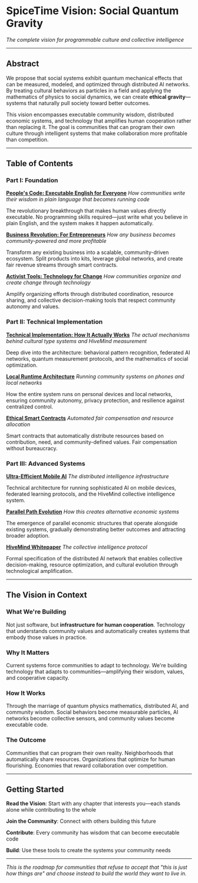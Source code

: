 # SpiceTime Vision: Social Quantum Gravity

*The complete vision for programmable culture and collective intelligence*

---

## Abstract

We propose that social systems exhibit quantum mechanical effects that can be measured, modeled, and optimized through distributed AI networks. By treating cultural behaviors as particles in a field and applying the mathematics of physics to social dynamics, we can create **ethical gravity**—systems that naturally pull society toward better outcomes.

This vision encompasses executable community wisdom, distributed economic systems, and technology that amplifies human cooperation rather than replacing it. The goal is communities that can program their own culture through intelligent systems that make collaboration more profitable than competition.

---

## Table of Contents

### Part I: Foundation
**[People's Code: Executable English for Everyone](crossroads/peoples-code.md)**
*How communities write their wisdom in plain language that becomes running code*

The revolutionary breakthrough that makes human values directly executable. No programming skills required—just write what you believe in plain English, and the system makes it happen automatically.

**[Business Revolution: For Entrepreneurs](crossroads/business-revolution.md)**
*How any business becomes community-powered and more profitable*

Transform any existing business into a scalable, community-driven ecosystem. Split products into kits, leverage global networks, and create fair revenue streams through smart contracts.

**[Activist Tools: Technology for Change](crossroads/activist-tools.md)**
*How communities organize and create change through technology*

Amplify organizing efforts through distributed coordination, resource sharing, and collective decision-making tools that respect community autonomy and values.

### Part II: Technical Implementation
**[Technical Implementation: How It Actually Works](crossroads/technical-implementation.md)**
*The actual mechanisms behind cultural type systems and HiveMind measurement*

Deep dive into the architecture: behavioral pattern recognition, federated AI networks, quantum measurement protocols, and the mathematics of social optimization.

**[Local Runtime Architecture](crossroads/local-runtime.md)**
*Running community systems on phones and local networks*

How the entire system runs on personal devices and local networks, ensuring community autonomy, privacy protection, and resilience against centralized control.

**[Ethical Smart Contracts](crossroads/smart-contracts.md)**
*Automated fair compensation and resource allocation*

Smart contracts that automatically distribute resources based on contribution, need, and community-defined values. Fair compensation without bureaucracy.

### Part III: Advanced Systems
**[Ultra-Efficient Mobile AI](crossroads/mobile-ai.md)**
*The distributed intelligence infrastructure*

Technical architecture for running sophisticated AI on mobile devices, federated learning protocols, and the HiveMind collective intelligence system.

**[Parallel Path Evolution](crossroads/parallel-evolution.md)**
*How this creates alternative economic systems*

The emergence of parallel economic structures that operate alongside existing systems, gradually demonstrating better outcomes and attracting broader adoption.

**[HiveMind Whitepaper](crossroads/hivemind-whitepaper.md)**
*The collective intelligence protocol*

Formal specification of the distributed AI network that enables collective decision-making, resource optimization, and cultural evolution through technological amplification.

---

## The Vision in Context

### What We're Building
Not just software, but **infrastructure for human cooperation**. Technology that understands community values and automatically creates systems that embody those values in practice.

### Why It Matters
Current systems force communities to adapt to technology. We're building technology that adapts to communities—amplifying their wisdom, values, and cooperative capacity.

### How It Works
Through the marriage of quantum physics mathematics, distributed AI, and community wisdom. Social behaviors become measurable particles, AI networks become collective sensors, and community values become executable code.

### The Outcome
Communities that can program their own reality. Neighborhoods that automatically share resources. Organizations that optimize for human flourishing. Economies that reward collaboration over competition.

---

## Getting Started

**Read the Vision**: Start with any chapter that interests you—each stands alone while contributing to the whole

**Join the Community**: Connect with others building this future

**Contribute**: Every community has wisdom that can become executable code

**Build**: Use these tools to create the systems your community needs

---

*This is the roadmap for communities that refuse to accept that "this is just how things are" and choose instead to build the world they want to live in.*
